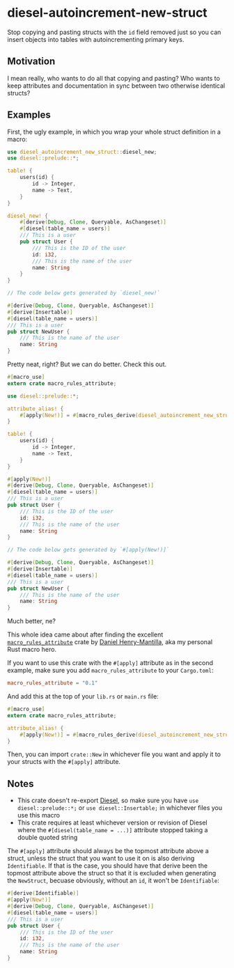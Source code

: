 # diesel-autoincrement-new-struct

Stop copying and pasting structs with the `id` field removed just so you can
insert objects into tables with autoincrementing primary keys.

## Motivation

I mean really, who wants to do all that copying and pasting? Who wants to keep
attributes and documentation in sync between two otherwise identical structs?

## Examples

First, the ugly example, in which you wrap your whole struct definition in
a macro:

```rust
use diesel_autoincrement_new_struct::diesel_new;
use diesel::prelude::*;

table! {
    users(id) {
        id -> Integer,
        name -> Text,
    }
}

diesel_new! {
    #[derive(Debug, Clone, Queryable, AsChangeset)]
    #[diesel(table_name = users)]
    /// This is a user
    pub struct User {
        /// This is the ID of the user
        id: i32,
        /// This is the name of the user
        name: String
    }
}

// The code below gets generated by `diesel_new!`

#[derive(Debug, Clone, Queryable, AsChangeset)]
#[derive(Insertable)]
#[diesel(table_name = users)]
/// This is a user
pub struct NewUser {
    /// This is the name of the user
    name: String
}
```

Pretty neat, right? But we can do better. Check this out.

```rust
#[macro_use]
extern crate macro_rules_attribute;

use diesel::prelude::*;

attribute_alias! {
    #[apply(New!)] = #[macro_rules_derive(diesel_autoincrement_new_struct::diesel_new)];
}

table! {
    users(id) {
        id -> Integer,
        name -> Text,
    }
}

#[apply(New!)]
#[derive(Debug, Clone, Queryable, AsChangeset)]
#[diesel(table_name = users)]
/// This is a user
pub struct User {
    /// This is the ID of the user
    id: i32,
    /// This is the name of the user
    name: String
}

// The code below gets generated by `#[apply(New!)]`

#[derive(Debug, Clone, Queryable, AsChangeset)]
#[derive(Insertable)]
#[diesel(table_name = users)]
/// This is a user
pub struct NewUser {
    /// This is the name of the user
    name: String
}
```

Much better, ne?

This whole idea came about after finding the excellent
[`macro_rules_attribute`](https://github.com/danielhenrymantilla/macro_rules_attribute-rs)
crate by [Daniel Henry-Mantilla](https://github.com/danielhenrymantilla),
aka my personal Rust macro hero.

If you want to use this crate with the `#[apply]` attribute as in the second
example, make sure you add `macro_rules_attribute` to your `Cargo.toml`:

```toml
macro_rules_attribute = "0.1"
```

And add this at the top of your `lib.rs` or `main.rs` file:

```rust
#[macro_use]
extern crate macro_rules_attribute;

attribute_alias! {
    #[apply(New!)] = #[macro_rules_derive(diesel_autoincrement_new_struct::diesel_new)];
}
```

Then, you can import `crate::New` in whichever file you want and apply it to your structs with the `#[apply]` attribute.

## Notes

- This crate doesn't re-export [Diesel](https://github.com/diesel-rs/diesel), so make sure you have `use diesel::prelude::*;` or `use diesel::Insertable;` in whichever files you use this macro
- This crate requires at least whichever version or revision of Diesel where the `#[diesel(table_name = ...)]` attribute stopped taking a double quoted string

The `#[apply]` attribute should always be the topmost attribute above a struct,
unless the struct that you want to use it on is also deriving `Identifiable`.
If that is the case, you should have that derive been the topmost attribute
above the struct so that it is excluded when generating the `NewStruct`, becuase
obviously, without an `id`, it won't be `Identifiable`:

```rust
#[derive(Identifiable)]
#[apply(New!)]
#[derive(Debug, Clone, Queryable, AsChangeset)]
#[diesel(table_name = users)]
/// This is a user
pub struct User {
    /// This is the ID of the user
    id: i32,
    /// This is the name of the user
    name: String
}
```
